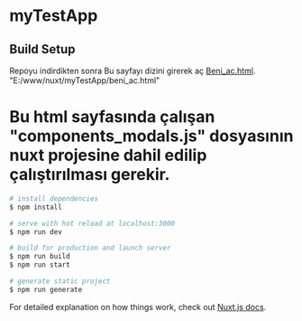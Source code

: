 # myTestApp
## Build Setup
Repoyu indirdikten sonra
Bu sayfayı dizini girerek aç [Beni_ac.html](beni_ac.html).
"E:/www/nuxt/myTestApp/beni_ac.html"

# Bu html sayfasında çalışan "components_modals.js" dosyasının nuxt projesine dahil edilip çalıştırılması gerekir.

```bash
# install dependencies
$ npm install

# serve with hot reload at localhost:3000
$ npm run dev

# build for production and launch server
$ npm run build
$ npm run start

# generate static project
$ npm run generate
```

For detailed explanation on how things work, check out [Nuxt.js docs](https://nuxtjs.org).
